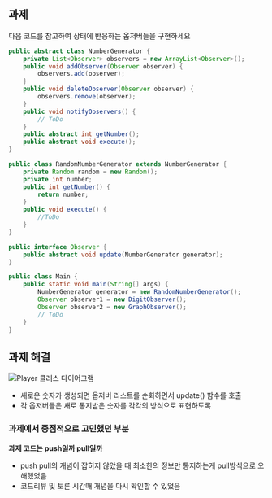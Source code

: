 ## 과제

다음 코드를 참고하여 상태에 반응하는 옵저버들을 구현하세요

```java
public abstract class NumberGenerator {
    private List<Observer> observers = new ArrayList<Observer>();
    public void addObserver(Observer observer) {
        observers.add(observer);
    }
    public void deleteObserver(Observer observer) {
        observers.remove(observer);
    }
    public void notifyObservers() {
        // ToDo
    }
    public abstract int getNumber();
    public abstract void execute();
}

public class RandomNumberGenerator extends NumberGenerator {
    private Random random = new Random();
    private int number;
    public int getNumber() {
        return number;
    }
    public void execute() {
        //ToDo
    }
}

public interface Observer {
    public abstract void update(NumberGenerator generator);
}

public class Main {
    public static void main(String[] args) {
        NumberGenerator generator = new RandomNumberGenerator();
        Observer observer1 = new DigitObserver();
        Observer observer2 = new GraphObserver();
        // ToDo
    }
}
```

## 과제 해결
![Player 클래스 다이어그램](https://github.com/notusing11/java_design_pattern_study/blob/main/designPatterns/observerPattern/example/Number.jpg?raw=true)

- 새로운 숫자가 생성되면 옵저버 리스트를 순회하면서 update() 함수를 호출
- 각 옵저버들은 새로 통지받은 숫자를 각각의 방식으로 표현하도록

### 과제에서 중점적으로 고민했던 부분

**과제 코드는 push일까 pull일까**
- push pull의 개념이 잡히지 않았을 때 최소한의 정보만 통지하는게 pull방식으로 오해했었음
- 코드리뷰 및 토론 시간때 개념을 다시 확인할 수 있었음
